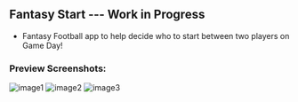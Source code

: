 ## Fantasy Start --- Work in Progress

- Fantasy Football app to help decide who to start between two players on Game Day!

### Preview Screenshots:

![image1](http://i392.photobucket.com/albums/pp9/gmb89/Screen%20Shot%202016-05-11%20at%2011.53.05%20PM_zpsgtdvtg9x.png)
![image2](http://i392.photobucket.com/albums/pp9/gmb89/Screen%20Shot%202016-05-11%20at%2011.53.23%20PM_zpsuljjscn2.png)
![image3](http://i392.photobucket.com/albums/pp9/gmb89/Screen%20Shot%202016-05-11%20at%2011.53.43%20PM_zpsfj2izww6.png)

